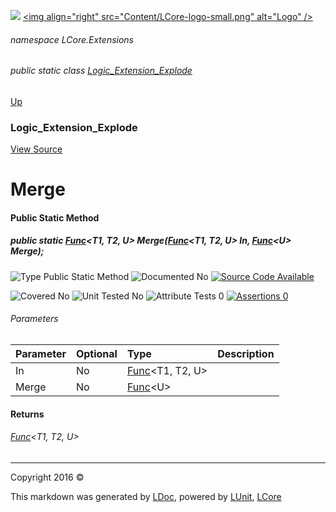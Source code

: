 ![](Content/LCore-banner-small.png "")
[&lt;img align=&quot;right&quot; src=&quot;Content/LCore-logo-small.png&quot; alt=&quot;Logo&quot; /&gt;](../README.md)

###### namespace LCore.Extensions

###### public static class [Logic_Extension_Explode](docs/Logic_Extension_Explode.md)
[Up](docs/Logic_Extension_Explode.md)

### Logic_Extension_Explode
[View Source](Dynamic%20Code/CodeExplode/Logic_Extension_Explode.cs)

# Merge

#### Public Static Method

##### public static <a href="https://msdn.microsoft.com/en-us/library/bb534647.aspx" alt="" target="_blank">Func</a>&lt;T1, T2, U&gt; Merge(<a href="https://msdn.microsoft.com/en-us/library/bb534647.aspx" alt="" target="_blank">Func</a>&lt;T1, T2, U&gt; In, <a href="https://msdn.microsoft.com/en-us/library/bb534960.aspx" alt="" target="_blank">Func</a>&lt;U&gt; Merge);

![Type Public Static Method](http://b.repl.ca/v1/Type-Public%20Static%20Method-blue.png "")     ![Documented No](http://b.repl.ca/v1/Documented-No-red.png "") [![Source Code Available](http://b.repl.ca/v1/Source%20Code-Available-brightgreen.png "")](Dynamic%20Code/CodeExplode/Logic_Extension_Explode.cs#L45)

![Covered No](http://b.repl.ca/v1/Covered-No-red.png "") ![Unit Tested No](http://b.repl.ca/v1/Unit%20Tested-No-lightgrey.png "") ![Attribute Tests 0](http://b.repl.ca/v1/Attribute%20Tests-0-lightgrey.png "") [![Assertions 0](http://b.repl.ca/v1/Assertions-0-lightgrey.png "")](Dynamic%20Code/CodeExplode/Logic_Extension_Explode.cs)

###### Parameters

Parameter | Optional | Type | Description
:---  | :---  | :---  | :--- 
In | No | <a href="https://msdn.microsoft.com/en-us/library/bb534647.aspx" alt="" target="_blank">Func</a>&lt;T1, T2, U&gt; | 
Merge | No | <a href="https://msdn.microsoft.com/en-us/library/bb534960.aspx" alt="" target="_blank">Func</a>&lt;U&gt; | 


#### Returns

###### <a href="https://msdn.microsoft.com/en-us/library/bb534647.aspx" alt="" target="_blank">Func</a>&lt;T1, T2, U&gt;



---

Copyright 2016 &copy; [](../README.md) [](../TableOfContents.md)

This markdown was generated by [LDoc](https://github.com/CodeSingularity/LDoc), powered by [LUnit](https://github.com/CodeSingularity/LUnit), [LCore](https://github.com/CodeSingularity/LCore)
